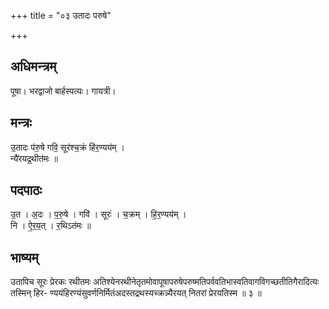 +++
title = "०३ उतादः परुषे"

+++
## अधिमन्त्रम्
पूषा। भरद्वाजो बार्हस्पत्यः। गायत्री।

## मन्त्रः
उ॒तादः प॑रु॒षे गवि॒ सूर॑श्च॒क्रं हि॑र॒ण्यय॑म् ।  
न्यै॑रयद्र॒थीत॑मः ॥

## पदपाठः
उ॒त । अ॒दः । प॒रु॒षे । गवि॑ । सूरः॑ । च॒क्रम् । हि॒र॒ण्यय॑म् ।  
नि । ऐ॒र॒य॒त् । र॒थिऽत॑मः ॥

## भाष्यम्
उतापिच सूरः प्रेरकः रथीतमः अतिश्येनरथीनेतृतमोवापूषापरुषेपरुष्मतिपर्ववतिभास्वतिवागविगच्छतीतिगैरादित्यः तस्मिन् हिर- ण्ययंहिरण्यंसुवर्णनिर्मितंअदस्तद्रथस्यच्क्रन्न्यैरयत् नितरां प्रेरयतिस्म ॥ ३ ॥